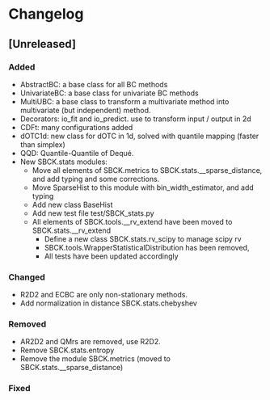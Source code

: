
# Changelog

## [Unreleased]

### Added
- AbstractBC: a base class for all BC methods
- UnivariateBC: a base class for univariate BC methods
- MultiUBC: a base class to transform a multivariate method into multivariate
  (but independent) method.
- Decorators: io_fit and io_predict. use to transform input / output in 2d
- CDFt: many configurations added
- dOTC1d: new class for dOTC in 1d, solved with quantile mapping (faster than
  simplex)
- QQD: Quantile-Quantile of Dequé.
- New SBCK.stats modules:
   - Move all elements of SBCK.metrics to SBCK.stats.__sparse_distance, and add
     typing and some corrections.
   - Move SparseHist to this module with bin_width_estimator, and add typing
   - Add new class BaseHist
   - Add new test file test/SBCK_stats.py
   - All elements of SBCK.tools.__rv_extend have been moved to SBCK.stats.__rv_extend
      * Define a new class SBCK.stats.rv_scipy to manage scipy rv
      * SBCK.tools.WrapperStatisticalDistribution has been removed,
      * All tests have been updated accordingly


### Changed
- R2D2 and ECBC are only non-stationary methods.
- Add normalization in distance SBCK.stats.chebyshev

### Removed
- AR2D2 and QMrs are removed, use R2D2.
- Remove SBCK.stats.entropy
- Remove the module SBCK.metrics (moved to SBCK.stats.__sparse_distance)

### Fixed

